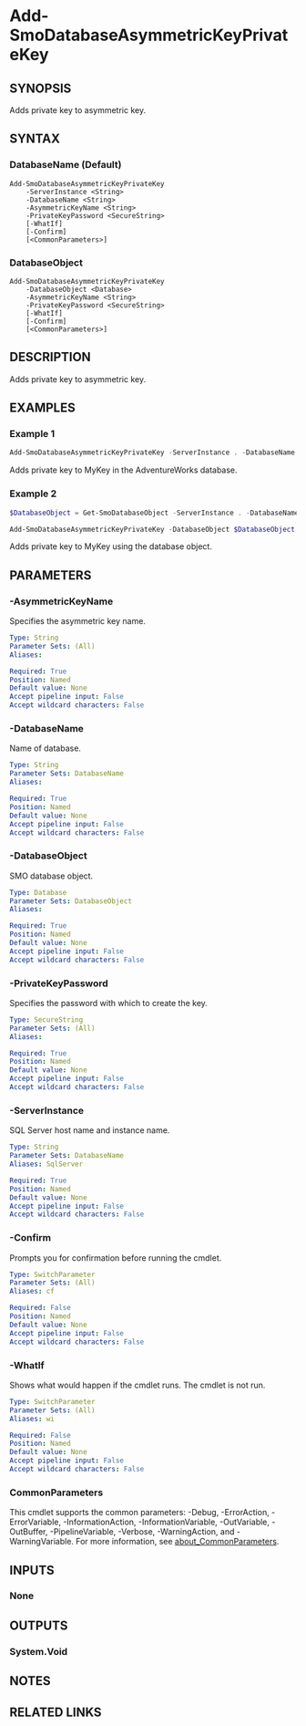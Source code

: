 ﻿---
external help file: SqlServerTools-help.xml
Module Name: SqlServerTools
online version:
schema: 2.0.0
---

# Add-SmoDatabaseAsymmetricKeyPrivateKey

## SYNOPSIS
Adds private key to asymmetric key.

## SYNTAX

### DatabaseName (Default)
```
Add-SmoDatabaseAsymmetricKeyPrivateKey
	-ServerInstance <String>
	-DatabaseName <String>
	-AsymmetricKeyName <String>
	-PrivateKeyPassword <SecureString>
	[-WhatIf]
	[-Confirm]
	[<CommonParameters>]
```

### DatabaseObject
```
Add-SmoDatabaseAsymmetricKeyPrivateKey
	-DatabaseObject <Database>
	-AsymmetricKeyName <String>
	-PrivateKeyPassword <SecureString>
	[-WhatIf]
	[-Confirm]
	[<CommonParameters>]
```

## DESCRIPTION
Adds private key to asymmetric key.

## EXAMPLES

### Example 1
```powershell
Add-SmoDatabaseAsymmetricKeyPrivateKey -ServerInstance . -DatabaseName AdventureWorks -AsymmetricKeyName MyKey -PrivateKeyPassword $(Get-Credential PrivateKey).Password
```

Adds private key to MyKey in the AdventureWorks database.

### Example 2
```powershell
$DatabaseObject = Get-SmoDatabaseObject -ServerInstance . -DatabaseName AdventureWorks

Add-SmoDatabaseAsymmetricKeyPrivateKey -DatabaseObject $DatabaseObject -AsymmetricKeyName MyKey -PrivateKeyPassword $(Get-Credential PrivateKey).Password
```

Adds private key to MyKey using the database object.

## PARAMETERS

### -AsymmetricKeyName
Specifies the asymmetric key name.

```yaml
Type: String
Parameter Sets: (All)
Aliases:

Required: True
Position: Named
Default value: None
Accept pipeline input: False
Accept wildcard characters: False
```

### -DatabaseName
Name of database.

```yaml
Type: String
Parameter Sets: DatabaseName
Aliases:

Required: True
Position: Named
Default value: None
Accept pipeline input: False
Accept wildcard characters: False
```

### -DatabaseObject
SMO database object.

```yaml
Type: Database
Parameter Sets: DatabaseObject
Aliases:

Required: True
Position: Named
Default value: None
Accept pipeline input: False
Accept wildcard characters: False
```

### -PrivateKeyPassword
Specifies the password with which to create the key.

```yaml
Type: SecureString
Parameter Sets: (All)
Aliases:

Required: True
Position: Named
Default value: None
Accept pipeline input: False
Accept wildcard characters: False
```

### -ServerInstance
SQL Server host name and instance name.

```yaml
Type: String
Parameter Sets: DatabaseName
Aliases: SqlServer

Required: True
Position: Named
Default value: None
Accept pipeline input: False
Accept wildcard characters: False
```

### -Confirm
Prompts you for confirmation before running the cmdlet.

```yaml
Type: SwitchParameter
Parameter Sets: (All)
Aliases: cf

Required: False
Position: Named
Default value: None
Accept pipeline input: False
Accept wildcard characters: False
```

### -WhatIf
Shows what would happen if the cmdlet runs.
The cmdlet is not run.

```yaml
Type: SwitchParameter
Parameter Sets: (All)
Aliases: wi

Required: False
Position: Named
Default value: None
Accept pipeline input: False
Accept wildcard characters: False
```

### CommonParameters
This cmdlet supports the common parameters: -Debug, -ErrorAction, -ErrorVariable, -InformationAction, -InformationVariable, -OutVariable, -OutBuffer, -PipelineVariable, -Verbose, -WarningAction, and -WarningVariable. For more information, see [about_CommonParameters](http://go.microsoft.com/fwlink/?LinkID=113216).

## INPUTS

### None

## OUTPUTS

### System.Void

## NOTES

## RELATED LINKS
